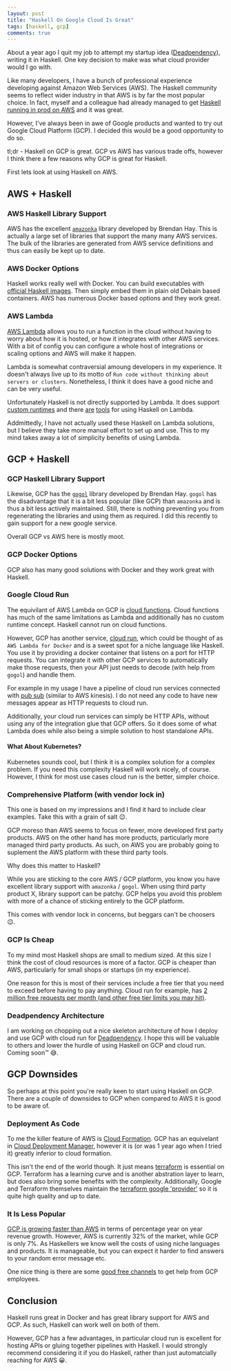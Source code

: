 ```yaml
---
layout: post
title: "Haskell On Google Cloud Is Great"
tags: [haskell, gcp]
comments: true
---
```


About a year ago I quit my job to attempt my startup idea ([Deadpendency](https://deadpendency.com)), writing it in Haskell. One key decision to make was what cloud provider would I go with.

Like many developers, I have a bunch of professional experience developing against Amazon Web Services (AWS). The Haskell community seems to reflect wider industry in that AWS is by far the most popular choice. In fact, myself and a colleague had already managed to get [Haskell running in prod on AWS](https://www.rea-group.com/blog/a-haskell-in-prod-journey/) and it was great.

However, I've always been in awe of Google products and wanted to try out Google Cloud Platform (GCP). I decided this would be a good opportunity to do so.

tl;dr - Haskell on GCP is great. GCP vs AWS has various trade offs, however I think there a few reasons why GCP is great for Haskell.

First lets look at using Haskell on AWS.

## AWS + Haskell

### AWS Haskell Library Support

AWS has the excellent [`amazonka`](https://hackage.haskell.org/package/amazonka) library developed by Brendan Hay. This is actually a large set of libraries that support the many many AWS services. The bulk of the libraries are generated from AWS service definitions and thus can easily be kept up to date.

### AWS Docker Options

Haskell works really well with Docker. You can build executables with [official Haskell images](https://hub.docker.com/_/haskell/). Then simply embed them in plain old Debain based containers. AWS has numerous Docker based options and they work great.

### AWS Lambda

[AWS Lambda](https://aws.amazon.com/lambda/) allows you to run a function in the cloud without having to worry about how it is hosted, or how it integrates with other AWS services. With a bit of config you can configure a whole host of integrations or scaling options and AWS will make it happen.

Lambda is somewhat contraversial amoung developers in my experience. It doesn't always live up to its motto of `Run code without thinking about servers or clusters`. Nonetheless, I think it does have a good niche and can be very useful.

Unfortunately Haskell is not directly supported by Lambda. It does support [custom runtimes](https://docs.aws.amazon.com/lambda/latest/dg/runtimes-custom.html) and there [are](https://hackage.haskell.org/package/serverless-haskell) [tools](https://theam.github.io/aws-lambda-haskell-runtime/) for using Haskell on Lambda.

Addmittedly, I have not actually used these Haskell on Lambda solutions, but I believe they take more manual effort to set up and use. This to my mind takes away a lot of simplicity benefits of using Lambda.

## GCP + Haskell

### GCP Haskell Library Support

Likewise, GCP has the [`gogol`](https://hackage.haskell.org/package/gogol) library developed by Brendan Hay. `gogol` has the disadvantage that it is a bit less popular (like GCP) than `amazonka` and is thus a bit less actively maintained. Still, there is nothing preventing you from regenerating the libraries and using them as required. I did this recently to gain support for a new google service.

Overall GCP vs AWS here is mostly moot.

### GCP Docker Options

GCP also has many good solutions with Docker and they work great with Haskell.

### Google Cloud Run

The equivilant of AWS Lambda on GCP is [cloud functions](https://cloud.google.com/functions). Cloud functions has much of the same limitations as Lambda and additionally has no custom runtime concept. Haskell cannot run on cloud functions.

However, GCP has another service, [cloud run](https://cloud.google.com/run), which could be thought of as `AWS Lambda for Docker` and is a sweet spot for a niche language like Haskell. You use it by providing a docker container that listens on a port for HTTP requests. You can integrate it with other GCP services to automatically make those requests, then your API just needs to decode (with help from `gogol`) and handle them.

For example in my usage I have a pipeline of cloud run services connected with [pub sub](https://cloud.google.com/pubsub) (similar to AWS kinesis). I do not need any code to have new messages appear as HTTP requests to cloud run.

Additionally, your cloud run services can simply be HTTP APIs, without using any of the integration glue that GCP offers. So it does some of what Lambda does while also being a simple solution to host standalone APIs.

#### What About Kubernetes?

Kubernetes sounds cool, but I think it is a complex solution for a complex problem. If you need this complexity Haskell will work nicely, of course. However, I think for most use cases cloud run is the better, simpler choice.

### Comprehensive Platform (with vendor lock in)

This one is based on my impressions and I find it hard to include clear examples. Take this with a grain of salt 😉.

GCP moreso than AWS seems to focus on fewer, more developed first party products. AWS on the other hand has more products, particularly more managed third party products. As such, on AWS you are probably going to suplement the AWS platform with these third party tools.

Why does this matter to Haskell?

While you are sticking to the core AWS / GCP platform, you know you have excellent library support with `amazonka` / `gogol`. When using third party product X, library support can be patchy. GCP helps you avoid this problem with more of a chance of sticking entirely to the GCP platform.

This comes with vendor lock in concerns, but beggars can't be choosers 😉.

### GCP Is Cheap

To my mind most Haskell shops are small to medium sized. At this size I think the cost of cloud resources is more of a factor. GCP is cheaper than AWS, particularly for small shops or startups (in my experience).

One reason for this is most of their services include a free tier that you need to exceed before having to pay anything. Cloud run for example, has [2 million free requests per month (and other free tier limits you may hit)](https://cloud.google.com/run/pricing).

### Deadpendency Architecture

I am working on chopping out a nice skeleton architecture of how I deploy and use GCP with cloud run for [Deadpendency](https://deadpendency.com). I hope this will be valuable to others and lower the hurdle of using Haskell on GCP and cloud run. Coming soon™️ 😅.

## GCP Downsides

So perhaps at this point you're really keen to start using Haskell on GCP. There are a couple of downsides to GCP when compared to AWS it is good to be aware of.

### Deployment As Code

To me the killer feature of AWS is [Cloud Formation](https://aws.amazon.com/cloudformation). GCP has an equivelant in [Cloud Deployment Manager](https://cloud.google.com/deployment-manager), however it is (or was 1 year ago when I tried it) greatly inferior to cloud formation.

This isn't the end of the world though. It just means [terraform](https://www.terraform.io/) is essential on GCP. Terraform has a learning curve and is another abstration layer to learn, but does also bring some benefits with the complexity. Additionally, Google and Terraform themselves maintain the [terraform google 'provider'](https://registry.terraform.io/providers/hashicorp/google/latest) so it is quite high quality and up to date.

### It Is Less Popular

[GCP is growing faster than AWS](https://www.parkmycloud.com/blog/aws-vs-azure-vs-google-cloud-market-share/) in terms of percentage year on year revenue growth. However, AWS is currently 32% of the market, while GCP is only 7%. As Haskellers we know well the costs of using niche languages and products. It is manageable, but you can expect it harder to find answers to your random error message etc.

One nice thing is there are some [good free channels](https://cloud.google.com/community#home-support) to get help from GCP employees.

## Conclusion

Haskell runs great in Docker and has great library support for AWS and GCP. As such, Haskell can work well on both of them.

However, GCP has a few advantages, in particular cloud run is excellent for hosting APIs or gluing together pipelines with Haskell. I would strongly recommend considering it if you do Haskell, rather than just automatcially reaching for AWS 😀.
